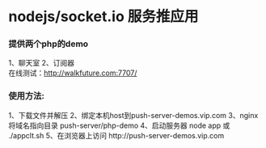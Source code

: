 <h1>nodejs/socket.io 服务推应用</h1>

<h3>提供两个php的demo</h3>
	1、聊天室
	2、订阅器
	<br/>
	在线测试：<a href="http://walkfuture.com:7707/" target="_blank">http://walkfuture.com:7707/</a>

<h3>使用方法:</h3>
	1、下载文件并解压
	2、绑定本机host到push-server-demos.vip.com
	3、nginx将域名指向目录
		push-server/php-demo
	4、启动服务器 node app 或 ./appclt.sh
	5、在浏览器上访问 http://push-server-demos.vip.com


